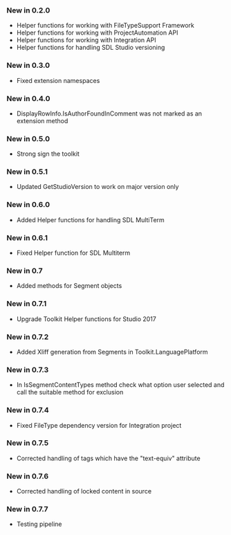 ### New in 0.2.0

* Helper functions for working with FileTypeSupport Framework
* Helper functions for working with ProjectAutomation API
* Helper functions for working with Integration API
* Helper functions for handling SDL Studio versioning

### New in 0.3.0

* Fixed extension namespaces

### New in 0.4.0

* DisplayRowInfo.IsAuthorFoundInComment was not marked as an extension method

### New in 0.5.0

* Strong sign the toolkit

### New in 0.5.1

* Updated GetStudioVersion to work on major version only

### New in 0.6.0

* Added Helper functions for handling SDL MultiTerm

### New in 0.6.1

* Fixed Helper function for SDL Multiterm

### New in 0.7

* Added methods for Segment objects

### New in 0.7.1

* Upgrade Toolkit Helper functions for Studio 2017

### New in 0.7.2

* Added Xliff generation from Segments in Toolkit.LanguagePlatform

### New in 0.7.3

* In IsSegmentContentTypes method check what option user selected and call the suitable method for exclusion

### New in 0.7.4

* Fixed FileType dependency version for Integration project

### New in 0.7.5

* Corrected handling of tags which have the "text-equiv" attribute

### New in 0.7.6

* Corrected handling of locked content in source

### New in 0.7.7

* Testing pipeline